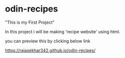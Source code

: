 # odin-recipes
"This is my First Project"
 
In this project i will be making 'recipe website' using html.

you can preview this by clicking below link

https://rajasekhar342.github.io/odin-recipes/
